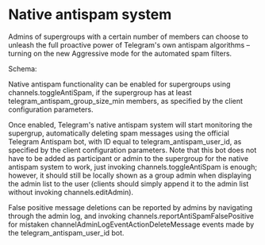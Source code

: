 # Native antispam system

Admins of supergroups with a certain number of members can choose to unleash the full proactive power of Telegram's own antispam algorithms – turning on the new Aggressive mode for the automated spam filters.

Schema:

Native antispam functionality can be enabled for supergroups using channels.toggleAntiSpam, if the supergroup has at least telegram_antispam_group_size_min members, as specified by the client configuration parameters.

Once enabled, Telegram's native antispam system will start monitoring the supergrup, automatically deleting spam messages using the official Telegram Antispam bot, with ID equal to telegram_antispam_user_id, as specified by the client configuration parameters.
Note that this bot does not have to be added as participant or admin to the supergroup for the native antispam system to work, just invoking channels.toggleAntiSpam is enough; however, it should still be locally shown as a group admin when displaying the admin list to the user (clients should simply append it to the admin list without invoking channels.editAdmin).

False positive message deletions can be reported by admins by navigating through the admin log, and invoking channels.reportAntiSpamFalsePositive for mistaken channelAdminLogEventActionDeleteMessage events made by the telegram_antispam_user_id bot.

